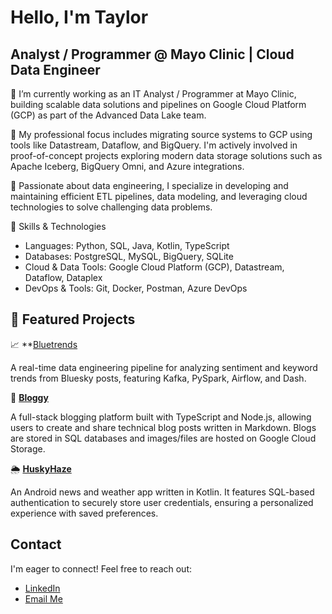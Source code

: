 # Hello, I'm Taylor

## Analyst / Programmer @ Mayo Clinic | Cloud Data Engineer


🚀 I’m currently working as an IT Analyst / Programmer at Mayo Clinic, building scalable data solutions and pipelines on Google Cloud Platform (GCP) as part of the Advanced Data Lake team.

🎯 My professional focus includes migrating source systems to GCP using tools like Datastream, Dataflow, and BigQuery. I'm actively involved in proof-of-concept projects exploring modern data storage solutions such as Apache Iceberg, BigQuery Omni, and Azure integrations.

💾 Passionate about data engineering, I specialize in developing and maintaining efficient ETL pipelines, data modeling, and leveraging cloud technologies to solve challenging data problems.

🔧 Skills & Technologies

- Languages: Python, SQL, Java, Kotlin, TypeScript
- Databases: PostgreSQL, MySQL, BigQuery, SQLite
- Cloud & Data Tools: Google Cloud Platform (GCP), Datastream, Dataflow, Dataplex
- DevOps & Tools: Git, Docker, Postman, Azure DevOps

## 📌 Featured Projects

📈 **[Bluetrends](https://github.com/TaylorMerwin/Bluetrends)

A real-time data engineering pipeline for analyzing sentiment and keyword trends from Bluesky posts, featuring Kafka, PySpark, Airflow, and Dash.

📝 **[Bloggy](https://github.com/TaylorMerwin/bloggy)**

A full-stack blogging platform built with TypeScript and Node.js, allowing users to create and share technical blog posts written in Markdown. Blogs are stored in SQL databases and images/files are hosted on Google Cloud Storage.

🌦 **[HuskyHaze](https://github.com/TaylorMerwin/HuskyHaze)**

An Android news and weather app written in Kotlin. It features SQL-based authentication to securely store user credentials, ensuring a personalized experience with saved preferences.

## Contact

  I'm eager to connect! Feel free to reach out:
  *  [LinkedIn](https://www.linkedin.com/in/taylorrmerwin/)
  *  [Email Me](mailto:taylor.merwin@gmail.com)
